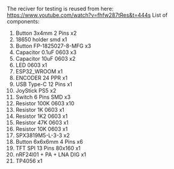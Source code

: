 The reciver for testing is reused from here: https://www.youtube.com/watch?v=fhfw287tRes&t=444s
List of components:
1. Button 3x4mm 2 Pins x2
2. 18650 holder smd x1
3. Button FP-1825027-8-MFG x3
4. Capacitor 0.1uF 0603 x3
5. Capacitor 10uF 0603 x2
6. LED 0603 x1
7. ESP32_WROOM x1
8. ENCODER 24 PPR x1
9. USB Type-C 12 Pins x1
10. JoyStick PS5 x2
11. Switch 6 Pins SMD x3
12. Resistor 100K 0603 x10
13. Resistor 1K 0603 x1
14. Resistor 1K2 0603 x1
15. Resistor 47K 0603 x1
16. Resistor 10K 0603 x1
17. SPX3819M5-L-3-3 x2
18. Button 6x6x6mm 4 Pins x6
19. TFT SPI 13 Pins 80x160 x1
20. nRF24l01 + PA + LNA DIG x1
21. TP4056 x1
